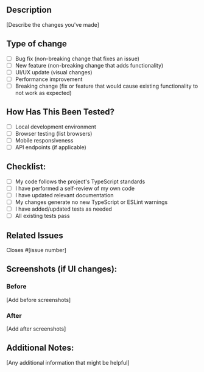 ## Description
[Describe the changes you've made]

## Type of change
- [ ] Bug fix (non-breaking change that fixes an issue)
- [ ] New feature (non-breaking change that adds functionality)
- [ ] UI/UX update (visual changes)
- [ ] Performance improvement
- [ ] Breaking change (fix or feature that would cause existing functionality to not work as expected)

## How Has This Been Tested?
- [ ] Local development environment
- [ ] Browser testing (list browsers)
- [ ] Mobile responsiveness
- [ ] API endpoints (if applicable)

## Checklist:
- [ ] My code follows the project's TypeScript standards
- [ ] I have performed a self-review of my own code
- [ ] I have updated relevant documentation
- [ ] My changes generate no new TypeScript or ESLint warnings
- [ ] I have added/updated tests as needed
- [ ] All existing tests pass

## Related Issues
Closes #[issue number]

## Screenshots (if UI changes):
### Before
[Add before screenshots]

### After
[Add after screenshots]

## Additional Notes:
[Any additional information that might be helpful] 